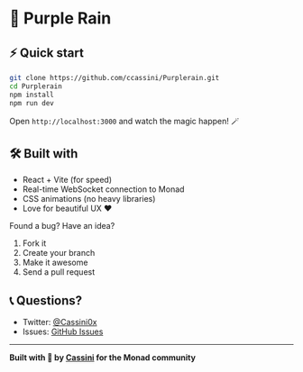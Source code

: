 # 💜 Purple Rain



## ⚡ Quick start

```bash
git clone https://github.com/ccassini/Purplerain.git
cd Purplerain
npm install
npm run dev
```

Open `http://localhost:3000` and watch the magic happen! 🪄

## 🛠️ Built with

- React + Vite (for speed)
- Real-time WebSocket connection to Monad
- CSS animations (no heavy libraries)
- Love for beautiful UX ❤️



Found a bug? Have an idea? 

1. Fork it
2. Create your branch
3. Make it awesome
4. Send a pull request

## 📞 Questions?

- Twitter: [@Cassini0x](https://x.com/Cassini0x)
- Issues: [GitHub Issues](https://github.com/ccassini/Purplerain/issues)

---

**Built with 💜 by [Cassini](https://x.com/Cassini0x) for the Monad community** 